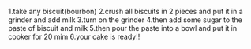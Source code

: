 1.take any biscuit(bourbon)
2.crush all biscuits in 2 pieces and put it in a grinder and add milk
3.turn on the grinder
4.then add some sugar to the paste of biscuit and milk
5.then pour the paste into a bowl and put it in cooker for 20 mim
6.your cake is ready!!